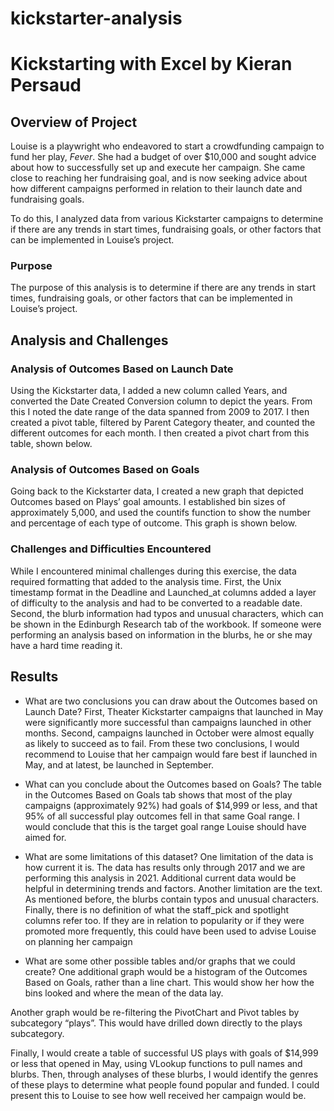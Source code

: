 # kickstarter-analysis
# Kickstarting with Excel by Kieran Persaud

## Overview of Project

Louise is a playwright who endeavored to start a crowdfunding campaign to fund her play, *Fever*. She had a budget of over $10,000 and sought advice about how to successfully set up and execute her campaign. She came close to reaching her fundraising goal, and is now seeking advice about how different campaigns performed in relation to their launch date and fundraising goals.

To do this, I analyzed data from various Kickstarter campaigns to determine if there are any trends in start times, fundraising goals, or other factors that can be implemented in Louise’s project.

### Purpose

The purpose of this analysis is to determine if there are any trends in start times, fundraising goals, or other factors that can be implemented in Louise’s project.

## Analysis and Challenges

### Analysis of Outcomes Based on Launch Date

Using the Kickstarter data, I added a new column called Years, and converted the Date Created Conversion column to depict the years. From this I noted the date range of the data spanned from 2009 to 2017. I then created a pivot table, filtered by Parent Category theater, and counted the different outcomes for each month. I then created a pivot chart from this table, shown below.

 


### Analysis of Outcomes Based on Goals

Going back to the Kickstarter data, I created a new graph that depicted Outcomes based on Plays’ goal amounts. I established bin sizes of approximately 5,000, and used the countifs function to show the number and percentage of each type of outcome. This graph is shown below.

 

### Challenges and Difficulties Encountered

While I encountered minimal challenges during this exercise, the data required formatting that added to the analysis time. First, the Unix timestamp format in the Deadline and Launched_at columns added a layer of difficulty to the analysis and had to be converted to a readable date. Second, the blurb information had typos and unusual characters, which can be shown in the Edinburgh Research tab of the workbook. If someone were performing an analysis based on information in the blurbs, he or she may have a hard time reading it.

## Results

- What are two conclusions you can draw about the Outcomes based on Launch Date? 
First, Theater Kickstarter campaigns that launched in May were significantly more successful than campaigns launched in other months. Second, campaigns launched in October were almost equally as likely to succeed as to fail. From these two conclusions, I would recommend to Louise that her campaign would fare best if launched in May, and at latest, be launched in September.

- What can you conclude about the Outcomes based on Goals? 
The table in the Outcomes Based on Goals tab shows that most of the play campaigns (approximately 92%) had goals of $14,999 or less, and that 95% of all successful play outcomes fell in that same Goal range. I would conclude that this is the target goal range Louise should have aimed for.

- What are some limitations of this dataset?
One limitation of the data is how current it is. The data has results only through 2017 and we are performing this analysis in 2021. Additional current data would be helpful in determining trends and factors. Another limitation are the text. As mentioned before, the blurbs contain typos and unusual characters. Finally, there is no definition of what the staff_pick and spotlight columns refer too. If they are in relation to popularity or if they were promoted more frequently, this could have been used to advise Louise on planning her campaign

- What are some other possible tables and/or graphs that we could create?
One additional graph would be a histogram of the Outcomes Based on Goals, rather than a line chart. This would show her how the bins looked and where the mean of the data lay.

Another graph would be re-filtering the PivotChart and Pivot tables by subcategory “plays”. This would have drilled down directly to the plays subcategory.

Finally, I would create a table of successful US plays with goals of $14,999 or less that opened in May, using VLookup functions to pull names and blurbs. Then, through analyses of these blurbs, I would identify the genres of these plays to determine what people found popular and funded. I could present this to Louise to see how well received her campaign would be.
